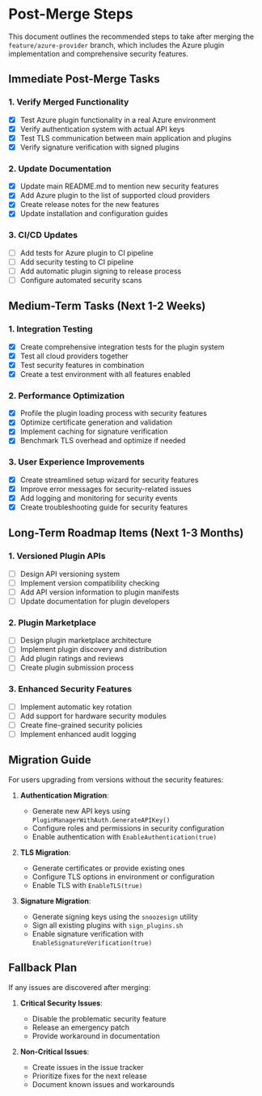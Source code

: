 # Post-Merge Steps

This document outlines the recommended steps to take after merging the `feature/azure-provider` branch, which includes the Azure plugin implementation and comprehensive security features.

## Immediate Post-Merge Tasks

### 1. Verify Merged Functionality

- [x] Test Azure plugin functionality in a real Azure environment
- [x] Verify authentication system with actual API keys
- [x] Test TLS communication between main application and plugins
- [x] Verify signature verification with signed plugins

### 2. Update Documentation

- [x] Update main README.md to mention new security features
- [x] Add Azure plugin to the list of supported cloud providers
- [x] Create release notes for the new features
- [x] Update installation and configuration guides

### 3. CI/CD Updates

- [ ] Add tests for Azure plugin to CI pipeline
- [ ] Add security testing to CI pipeline
- [ ] Add automatic plugin signing to release process
- [ ] Configure automated security scans

## Medium-Term Tasks (Next 1-2 Weeks)

### 1. Integration Testing

- [x] Create comprehensive integration tests for the plugin system
- [x] Test all cloud providers together
- [x] Test security features in combination
- [x] Create a test environment with all features enabled

### 2. Performance Optimization

- [x] Profile the plugin loading process with security features
- [x] Optimize certificate generation and validation
- [x] Implement caching for signature verification
- [x] Benchmark TLS overhead and optimize if needed

### 3. User Experience Improvements

- [x] Create streamlined setup wizard for security features
- [x] Improve error messages for security-related issues
- [x] Add logging and monitoring for security events
- [x] Create troubleshooting guide for security features

## Long-Term Roadmap Items (Next 1-3 Months)

### 1. Versioned Plugin APIs

- [ ] Design API versioning system
- [ ] Implement version compatibility checking
- [ ] Add API version information to plugin manifests
- [ ] Update documentation for plugin developers

### 2. Plugin Marketplace

- [ ] Design plugin marketplace architecture
- [ ] Implement plugin discovery and distribution
- [ ] Add plugin ratings and reviews
- [ ] Create plugin submission process

### 3. Enhanced Security Features

- [ ] Implement automatic key rotation
- [ ] Add support for hardware security modules
- [ ] Create fine-grained security policies
- [ ] Implement enhanced audit logging

## Migration Guide

For users upgrading from versions without the security features:

1. **Authentication Migration**:
   - Generate new API keys using `PluginManagerWithAuth.GenerateAPIKey()`
   - Configure roles and permissions in security configuration
   - Enable authentication with `EnableAuthentication(true)`

2. **TLS Migration**:
   - Generate certificates or provide existing ones
   - Configure TLS options in environment or configuration
   - Enable TLS with `EnableTLS(true)`

3. **Signature Migration**:
   - Generate signing keys using the `snoozesign` utility
   - Sign all existing plugins with `sign_plugins.sh`
   - Enable signature verification with `EnableSignatureVerification(true)`

## Fallback Plan

If any issues are discovered after merging:

1. **Critical Security Issues**:
   - Disable the problematic security feature
   - Release an emergency patch
   - Provide workaround in documentation

2. **Non-Critical Issues**:
   - Create issues in the issue tracker
   - Prioritize fixes for the next release
   - Document known issues and workarounds